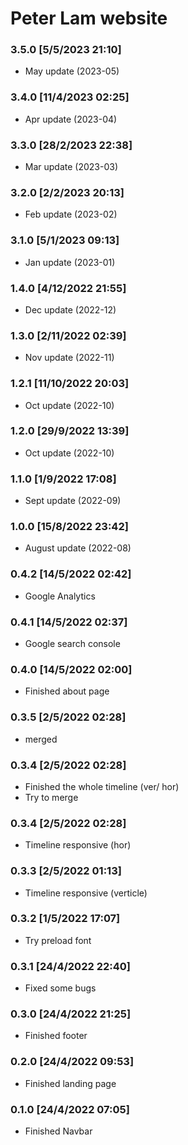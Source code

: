 # Peter Lam website

### 3.5.0 [5/5/2023 21:10]

- May update (2023-05)

### 3.4.0 [11/4/2023 02:25]

- Apr update (2023-04)

### 3.3.0 [28/2/2023 22:38]

- Mar update (2023-03)

### 3.2.0 [2/2/2023 20:13]

- Feb update (2023-02)

### 3.1.0 [5/1/2023 09:13]

- Jan update (2023-01)

### 1.4.0 [4/12/2022 21:55]

- Dec update (2022-12)

### 1.3.0 [2/11/2022 02:39]

- Nov update (2022-11)

### 1.2.1 [11/10/2022 20:03]

- Oct update (2022-10)

### 1.2.0 [29/9/2022 13:39]

- Oct update (2022-10)

### 1.1.0 [1/9/2022 17:08]

- Sept update (2022-09)

### 1.0.0 [15/8/2022 23:42]

- August update (2022-08)

### 0.4.2 [14/5/2022 02:42]

- Google Analytics

### 0.4.1 [14/5/2022 02:37]

- Google search console

### 0.4.0 [14/5/2022 02:00]

- Finished about page

### 0.3.5 [2/5/2022 02:28]

- merged

### 0.3.4 [2/5/2022 02:28]

- Finished the whole timeline (ver/ hor)
- Try to merge

### 0.3.4 [2/5/2022 02:28]

- Timeline responsive (hor)

### 0.3.3 [2/5/2022 01:13]

- Timeline responsive (verticle)

### 0.3.2 [1/5/2022 17:07]

- Try preload font

### 0.3.1 [24/4/2022 22:40]

- Fixed some bugs

### 0.3.0 [24/4/2022 21:25]

- Finished footer

### 0.2.0 [24/4/2022 09:53]

- Finished landing page
 
### 0.1.0 [24/4/2022 07:05]

- Finished Navbar